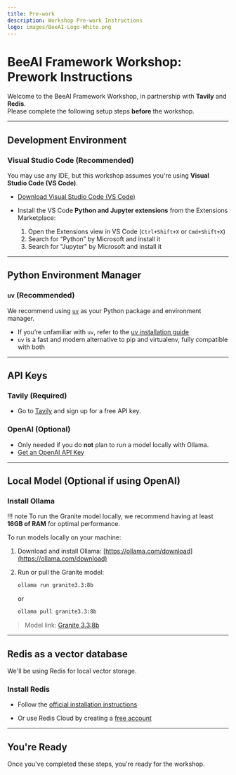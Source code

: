 ```yaml
---
title: Pre-work
description: Workshop Pre-work Instructions
logo: images/BeeAI-Logo-White.png
---
```


# BeeAI Framework Workshop: Prework Instructions

Welcome to the BeeAI Framework Workshop, in partnership with **Tavily** and **Redis**.  
Please complete the following setup steps **before** the workshop.

---

## Development Environment

### Visual Studio Code (Recommended)

You may use any IDE, but this workshop assumes you're using **Visual Studio Code (VS Code)**.

- [Download Visual Studio Code (VS Code)](https://code.visualstudio.com/)
- Install the VS Code **Python and Jupyter extensions** from the Extensions Marketplace:

    1. Open the Extensions view in VS Code (`Ctrl+Shift+X` or `Cmd+Shift+X`)
    2. Search for “Python” by Microsoft and install it
    3. Search for "Jupyter" by Microsoft and install it

---

## Python Environment Manager

### `uv` (Recommended)

We recommend using [`uv`](https://github.com/astral-sh/uv) as your Python package and environment manager.

- If you’re unfamiliar with `uv`, refer to the [uv installation guide](https://github.com/astral-sh/uv#installation)
- `uv` is a fast and modern alternative to pip and virtualenv, fully compatible with both

---

## API Keys

### Tavily (Required)

- Go to [Tavily](https://app.tavily.com/home) and sign up for a free API key.

### OpenAI (Optional)

- Only needed if you do **not** plan to run a model locally with Ollama.
- [Get an OpenAI API Key](https://platform.openai.com/account/api-keys)

---

## Local Model (Optional if using OpenAI)

### Install Ollama

!!! note
    To run the Granite model locally, we recommend having at least **16GB of RAM** for optimal performance.

To run models locally on your machine:

1. Download and install Ollama: [https://ollama.com/download](https://ollama.com/download)
2. Run or pull the Granite model:

   ```bash
   ollama run granite3.3:8b
   ```

   or

   ```bash
   ollama pull granite3.3:8b
   ```

> Model link: [Granite 3.3:8b](https://ollama.com/library/granite3.3:8b)

---

## Redis as a vector database

We'll be using Redis for local vector storage.

### Install Redis

- Follow the [official installation instructions](https://redis.io/docs/latest/operate/oss_and_stack/install/)

- Or use Redis Cloud by creating a [free account](https://redis.io/try-free/)

---

## You're Ready

Once you've completed these steps, you're ready for the workshop.